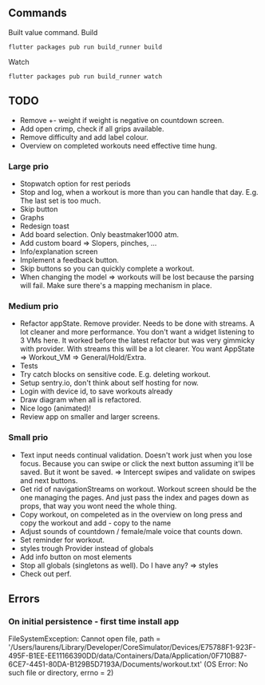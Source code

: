 ## Commands
Built value command.
Build
```
flutter packages pub run build_runner build
```
Watch
```
flutter packages pub run build_runner watch
```

## TODO

- Remove +- weight if weight is negative on countdown screen.
- Add open crimp, check if all grips available.
- Remove difficulty and add label colour.
- Overview on completed workouts need effective time hung.

### Large prio

- Stopwatch option for rest periods
- Stop and log, when a workout is more than you can handle that day. E.g. The last set is too much.
- Skip button
- Graphs
- Redesign toast
- Add board selection. Only beastmaker1000 atm.
- Add custom board => Slopers, pinches, ... 
- Info/explanation screen
- Implement a feedback button.
- Skip buttons so you can quickly complete a workout.
- When changing the model => workouts will be lost because the parsing will fail. Make sure there's a mapping mechanism in place.

### Medium prio

- Refactor appState. Remove provider. Needs to be done with streams. A lot cleaner and more performance.
  You don't want a widget listening to 3 VMs here. It worked before the latest refactor but was 
  very gimmicky with provider. With streams this will be a lot clearer. You want AppState => Workout_VM => General/Hold/Extra.
- Tests
- Try catch blocks on sensitive code. E.g. deleting workout.
- Setup sentry.io, don't think about self hosting for now.
- Login with device id, to save workouts already
- Draw diagram when all is refactored.
- Nice logo (animated)!
- Review app on smaller and larger screens.

### Small prio

- Text input needs continual validation. Doesn't work just when you lose focus.
  Because you can swipe or click the next button assuming it'll be saved.
  But it wont be saved.
  => Intercept swipes and validate on swipes and next buttons.
- Get rid of navigationStreams on workout. Workout screen should be the one managing the pages.
  And just pass the index and pages down as props, that way you wont need the whole thing.
- Copy workout, on compeleted as in the overview on long press and copy the workout and add - copy to the name
- Adjust sounds of countdown / female/male voice that counts down.
- Set reminder for workout.
- styles trough Provider instead of globals
- Add info button on most elements
- Stop all globals (singletons as well). Do I have any? => styles
- Check out perf.
  
## Errors

### On initial persistence - first time install app
FileSystemException: Cannot open file, path = '/Users/laurens/Library/Developer/CoreSimulator/Devices/E75788F1-923F-495F-B1EE-EE11166390DD/data/Containers/Data/Application/0F710B87-6CE7-4451-80DA-B129B5D7193A/Documents/workout.txt' (OS Error: No such file or directory, errno = 2)